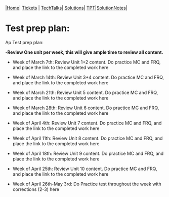 |[Home](../Home)| [Tickets](../Tickets) | [TechTalks](.)| [Solutions](../solutions)| [TPT](.)|[SolutionNotes](../SolutionNotes)|
# Test prep plan:
Ap Test prep plan:

**-Review One unit per week, this will give ample time to review all content.**

- Week of March 7th: Review Unit 1+2 content. Do practice MC and FRQ, and place the link to the completed work here


- Week of March 14th: Review Unit 3+4 content. Do practice MC and FRQ, and place the link to the completed work here


- Week of March 21th: Review Unit 5 content. Do practice MC and FRQ, and place the link to the completed work here


- Week of March 28th: Review Unit 6 content. Do practice MC and FRQ, and place the link to the completed work here


- Week of April 4th: Review Unit 7 content. Do practice MC and FRQ, and place the link to the completed work here


- Week of April 11th: Review Unit 8 content. Do practice MC and FRQ, and place the link to the completed work here


- Week of April 18th: Review Unit 9 content. Do practice MC and FRQ, and place the link to the completed work here


- Week of April 25th: Review Unit 10 content. Do practice MC and FRQ, and place the link to the completed work here


- Week of April 26th-May 3rd: Do Practice test throughout the week with corrections (2-3) here